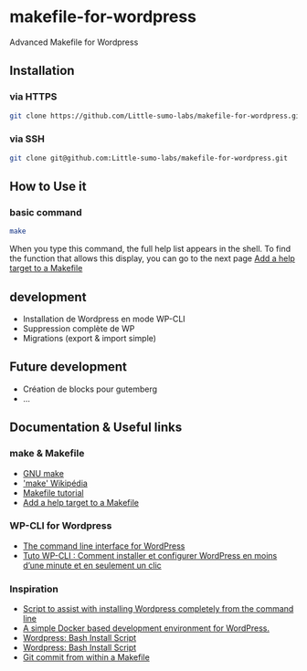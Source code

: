 makefile-for-wordpress
=============
Advanced Makefile for Wordpress

## Installation
### via HTTPS
```bash
git clone https://github.com/Little-sumo-labs/makefile-for-wordpress.git
```

### via SSH
```bash
git clone git@github.com:Little-sumo-labs/makefile-for-wordpress.git
```

## How to Use it
### basic command
```bash
make
```
When you type this command, the full help list appears in the shell.
To find the function that allows this display, you can go to the next page [Add a help target to a Makefile](https://gist.github.com/prwhite/8168133) 

## development
* Installation de Wordpress en mode WP-CLI
* Suppression complète de WP
* Migrations (export & import simple)

## Future development
* Création de blocks pour gutemberg
* ...


## Documentation & Useful links
### make & Makefile
* [GNU make](https://www.gnu.org/software/make/manual/make.html)
* ['make' Wikipédia](http://twig-extensions.readthedocs.io/en/latest/i18n.html)
* [Makefile tutorial](https://www.grafikart.fr/tutoriels/linux/makefile-953)
* [Add a help target to a Makefile](https://gist.github.com/prwhite/8168133)


### WP-CLI for Wordpress
* [The command line interface for WordPress](https://wp-cli.org/fr/)
* [Tuto WP-CLI : Comment installer et configurer WordPress en moins d’une minute et en seulement un clic](http://www.geekpress.fr/tuto-wp-cli-comment-installer-et-configurer-wordpress-en-moins-dune-minute-et-en-seulement-un-clic/)

### Inspiration
* [Script to assist with installing Wordpress completely from the command line](https://github.com/nexcess/wordpress-cli-installer)
* [A simple Docker based development environment for WordPress.](https://github.com/10up/wp-local-docker)
* [Wordpress: Bash Install Script](https://gist.github.com/bgallagh3r/2853221)
* [Wordpress: Bash Install Script](https://gist.github.com/chrisjlee/3278562)
* [Git commit from within a Makefile](https://unix.stackexchange.com/questions/76956/git-commit-from-within-a-makefile)

